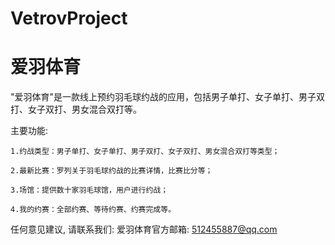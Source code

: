 # VetrovProject
# 爱羽体育

  "爱羽体育"是一款线上预约羽毛球约战的应用，包括男子单打、女子单打、男子双打、女子双打、男女混合双打等。

  主要功能:   
  
    1.约战类型：男子单打、女子单打、男子双打、女子双打、男女混合双打等类型；
    
    2.最新比赛：罗列关于羽毛球约战的比赛详情，比赛比分等；
    
    3.场馆：提供数十家羽毛球馆，用户进行约战；
    
    4.我的约赛：全部约赛、等待约赛、约赛完成等。

   任何意见建议, 请联系我们: 
   爱羽体育官方邮箱: 512455887@qq.com
